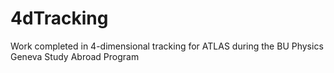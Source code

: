# 4dTracking
Work completed in 4-dimensional tracking for ATLAS during the BU Physics Geneva Study Abroad Program
